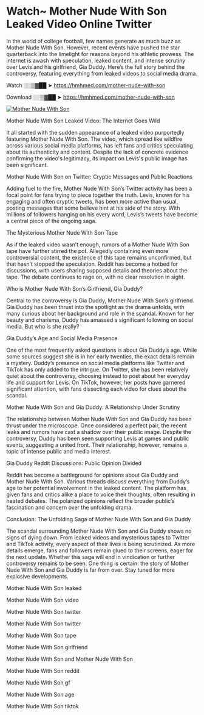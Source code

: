 # Watch~ Mother Nude With Son Leaked Video Online Twitter

In the world of college football, few names generate as much buzz as Mother Nude With Son. However, recent events have pushed the star quarterback into the limelight for reasons beyond his athletic prowess. The internet is awash with speculation, leaked content, and intense scrutiny over Levis and his girlfriend, Gia Duddy. Here’s the full story behind the controversy, featuring everything from leaked videos to social media drama.

Watch ░░▒▓██ ➤ https://hmhmed.com/mother-nude-with-son

Download ░░▒▓██ ➤ https://hmhmed.com/mother-nude-with-son

[![Mother Nude With Son](https://i.imgur.com/dJHk4Zq.gif)](https://hmhmed.com/mother-nude-with-son)

Mother Nude With Son Leaked Video: The Internet Goes Wild

It all started with the sudden appearance of a leaked video purportedly featuring Mother Nude With Son. The video, which spread like wildfire across various social media platforms, has left fans and critics speculating about its authenticity and content. Despite the lack of concrete evidence confirming the video's legitimacy, its impact on Levis's public image has been significant.

Mother Nude With Son on Twitter: Cryptic Messages and Public Reactions

Adding fuel to the fire, Mother Nude With Son’s Twitter activity has been a focal point for fans trying to piece together the truth. Levis, known for his engaging and often cryptic tweets, has been more active than usual, posting messages that some believe hint at his side of the story. With millions of followers hanging on his every word, Levis’s tweets have become a central piece of the ongoing saga.

The Mysterious Mother Nude With Son Tape

As if the leaked video wasn’t enough, rumors of a Mother Nude With Son tape have further stirred the pot. Allegedly containing even more controversial content, the existence of this tape remains unconfirmed, but that hasn’t stopped the speculation. Reddit has become a hotbed for discussions, with users sharing supposed details and theories about the tape. The debate continues to rage on, with no clear resolution in sight.

Who is Mother Nude With Son’s Girlfriend, Gia Duddy?

Central to the controversy is Gia Duddy, Mother Nude With Son’s girlfriend. Gia Duddy has been thrust into the spotlight as the drama unfolds, with many curious about her background and role in the scandal. Known for her beauty and charisma, Duddy has amassed a significant following on social media. But who is she really?

Gia Duddy’s Age and Social Media Presence

One of the most frequently asked questions is about Gia Duddy’s age. While some sources suggest she is in her early twenties, the exact details remain a mystery. Duddy’s presence on social media platforms like Twitter and TikTok has only added to the intrigue. On Twitter, she has been relatively quiet about the controversy, choosing instead to post about her everyday life and support for Levis. On TikTok, however, her posts have garnered significant attention, with fans dissecting each video for clues about the scandal.

Mother Nude With Son and Gia Duddy: A Relationship Under Scrutiny

The relationship between Mother Nude With Son and Gia Duddy has been thrust under the microscope. Once considered a perfect pair, the recent leaks and rumors have cast a shadow over their public image. Despite the controversy, Duddy has been seen supporting Levis at games and public events, suggesting a united front. Their relationship, however, remains a topic of intense public and media interest.

Gia Duddy Reddit Discussions: Public Opinion Divided

Reddit has become a battleground for opinions about Gia Duddy and Mother Nude With Son. Various threads discuss everything from Duddy’s age to her potential involvement in the leaked content. The platform has given fans and critics alike a place to voice their thoughts, often resulting in heated debates. The polarized opinions reflect the broader public’s fascination and concern over the unfolding drama.

Conclusion: The Unfolding Saga of Mother Nude With Son and Gia Duddy

The scandal surrounding Mother Nude With Son and Gia Duddy shows no signs of dying down. From leaked videos and mysterious tapes to Twitter and TikTok activity, every aspect of their lives is being scrutinized. As more details emerge, fans and followers remain glued to their screens, eager for the next update. Whether this saga will end in vindication or further controversy remains to be seen. One thing is certain: the story of Mother Nude With Son and Gia Duddy is far from over. Stay tuned for more explosive developments.

Mother Nude With Son leaked

Mother Nude With Son video

Mother Nude With Son twitter

Mother Nude With Son twitter

Mother Nude With Son tape

Mother Nude With Son girlfriend

Mother Nude With Son and Mother Nude With Son

Mother Nude With Son reddit

Mother Nude With Son gf

Mother Nude With Son age

Mother Nude With Son tiktok